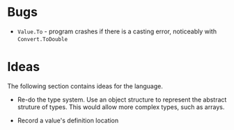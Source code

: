 # Bugs
- `Value.To` - program crashes if there is a casting error, noticeably with `Convert.ToDouble`

# Ideas

The following section contains ideas for the language.

- Re-do the type system. Use an object structure to represent the abstract struture of types. This would allow more complex types, such as arrays.

- Record a value's definition location
